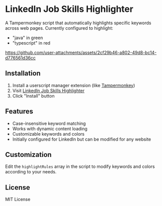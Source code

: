 # LinkedIn Job Skills Highlighter

A Tampermonkey script that automatically highlights specific keywords across web pages. Currently configured to highlight:
- "java" in green
- "typescript" in red

https://github.com/user-attachments/assets/2cf29b46-a802-49d8-bc14-d776561d36cc

## Installation

1. Install a userscript manager extension (like [Tampermonkey](https://www.tampermonkey.net/))
2. Visit [LinkedIn Job Skills Highlighter](https://greasyfork.org/en/scripts/527243-linkedin-job-skills-highlighter)
3. Click "Install" button

## Features

- Case-insensitive keyword matching
- Works with dynamic content loading
- Customizable keywords and colors
- Initially configured for LinkedIn but can be modified for any website

## Customization

Edit the `highlightRules` array in the script to modify keywords and colors according to your needs.

## License

MIT License
